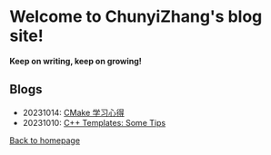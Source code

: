 # Welcome to ChunyiZhang's blog site! 

**Keep on writing, keep on growing!**

## Blogs

- 20231014: [CMake 学习心得](./blogdir/20231014.html)
- 20231010: [C++ Templates: Some Tips](./blogdir/20231013cpptemplate.html)

[Back to homepage](../index.html)